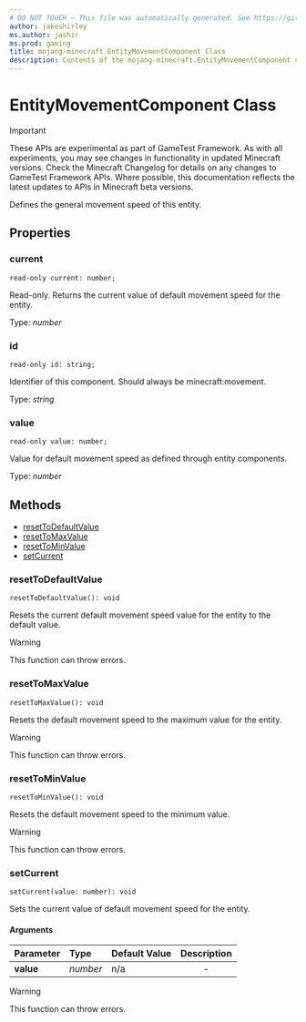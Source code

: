 ```yaml
---
# DO NOT TOUCH — This file was automatically generated. See https://github.com/Mojang/MinecraftScriptingApiDocsGenerator to modify descriptions, examples, etc.
author: jakeshirley
ms.author: jashir
ms.prod: gaming
title: mojang-minecraft.EntityMovementComponent Class
description: Contents of the mojang-minecraft.EntityMovementComponent class.
---
```

# EntityMovementComponent Class
>[!IMPORTANT]
>These APIs are experimental as part of GameTest Framework. As with all experiments, you may see changes in functionality in updated Minecraft versions. Check the Minecraft Changelog for details on any changes to GameTest Framework APIs. Where possible, this documentation reflects the latest updates to APIs in Minecraft beta versions.


Defines the general movement speed of this entity.

## Properties
### **current**
`read-only current: number;`

Read-only. Returns the current value of default movement speed for the entity.

Type: *number*


### **id**
`read-only id: string;`

Identifier of this component. Should always be minecraft:movement.

Type: *string*


### **value**
`read-only value: number;`

Value for default movement speed as defined through entity components.

Type: *number*



## Methods
- [resetToDefaultValue](#resettodefaultvalue)
- [resetToMaxValue](#resettomaxvalue)
- [resetToMinValue](#resettominvalue)
- [setCurrent](#setcurrent)
  
### **resetToDefaultValue**
`
resetToDefaultValue(): void
`

Resets the current default movement speed value for the entity to the default value.


> [!WARNING]
> This function can throw errors.

### **resetToMaxValue**
`
resetToMaxValue(): void
`

Resets the default movement speed to the maximum value for the entity.


> [!WARNING]
> This function can throw errors.

### **resetToMinValue**
`
resetToMinValue(): void
`

Resets the default movement speed to the minimum value.


> [!WARNING]
> This function can throw errors.

### **setCurrent**
`
setCurrent(value: number): void
`

Sets the current value of default movement speed for the entity.
#### Arguments
| Parameter | Type | Default Value | Description |
| :--- | :--- | :--- | :---: |
| **value** | *number* | n/a | - |


> [!WARNING]
> This function can throw errors.


